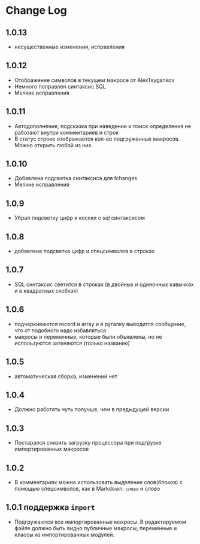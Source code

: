# Change Log
## 1.0.13
- несущественные изменения, исправления

## 1.0.12
- Отображение символов в текущем макросе от AlexTsygankov
- Немного поправлен синтаксис SQL
- Мелкие исправления

## 1.0.11
- Автодополнение, подсказка при наведении и поиск определения не работают внутри комментариев и строк
- В статус строке отображается кол-во подгруженных макросов. Можно открыть любой из них.

## 1.0.10
- Добавлена подсветка синтаксиса для fchanges
- Мелкие исправления

## 1.0.9
- Убрал подсветку цифр и косяки с sql синтаксисом

## 1.0.8
- добавлена подсветка цифр и спецсимволов в строках

## 1.0.7
- SQL синтаксис светится в строках (в двойных и одиночных кавычках и в квадратных скобках)

## 1.0.6
- подчеркиваются record и array и в ругалку выводится сообщение, что от подобного надо избавляться
- макросы и переменные, которые были объявлены, но не используются затеняются (только название)

## 1.0.5
- автоматическая сборка, изменений нет

## 1.0.4
- Должно работать чуть получше, чем в предыдущей версии

## 1.0.3
- Постарался снизить загрузку процессора при подгрузке импортированных макросов

## 1.0.2
- В комментариях можно использовать выделение слов(блоков) с помощью спецсимволов, как в Markdown: `слово` и _слово_

## 1.0.1 поддержка ```import```
- Подгружаются все импортированные макросы. В редактируемом файле должно быть видно публичные макросы, переменные и классы из импортированных модулей.
